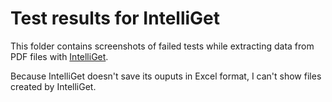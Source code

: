 Test results for IntelliGet
===========================

This folder contains screenshots of failed tests while extracting data from PDF files with [IntelliGet](http://www.mountonetech.com/intelliget.asp).

Because IntelliGet doesn't save its ouputs in Excel format, I can't show files created by IntelliGet.